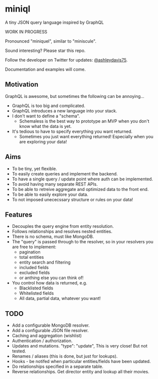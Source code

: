 # miniql

A tiny JSON query language inspired by GraphQL

WORK IN PROGRESS

Pronounced "miniquel", similar to "miniscule".

Sound interesting? Please star this repo.

Follow the developer on Twitter for updates: [@ashleydavis75](https://twitter.com/ashleydavis75).

Documentation and examples will come.


## Motivation

GraphQL is awesome, but sometimes the following can be annoying...

- GraphQL is too big and complicated.
- GraphQL introduces a new language into your stack.
- I don't want to define a "schema". 
    - Schemaless is the best way to prototype an MVP when you don't know what the data is yet.
- It's tedious to have to specify everything you want returned.
    - Sometimes you just want everything returned! Especially when you are exploring your data!

## Aims

- To be tiny, yet flexible.
- To easily create queries and implement the backend.
- To have a single query / update point where auth can be implemented.
- To avoid having many separate REST APIs.
- To be able to retreive aggregate and optimized data to the front end.
- To be able to easily explore your data.
- To not imposed unececssary structure or rules on your data!

## Features

- Decouples the query engine from entity resolution.
- Follows relationships and resolves nested entities.
- There is no schema, must like MongoDB.
- The "query" is passed through to the resolver, so in your resolvers you are free to implement:
    - pagination
    - total entities
    - entity search and filtering
    - included fields
    - excluded fields
    - or anthing else you can think of!
- You control how data is returned, e.g.
    - Blacklisted fields
    - Whitelisted fields
    - All data, partial data, whatever you want!


## TODO

- Add a configurable MongoDB resolver.
- Add a configurable JSON file resolver.
- Caching and aggregation (wishlist)
- Authentication / authorization.
- Updates and mutations.
    "type": "update",
        This is very close! But not tested.
- Renames / aliases (this is done, but just for lookups).
- Hooks - be notifed when particular entities/fields have been updated.
- Do relationships specified in a separate table.
- Reverse relationships. Get director entity and lookup all their movies.
